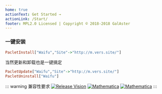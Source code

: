 ```yaml
---
home: true
actionText: Get Started →
actionLink: /Start/
footer: MPL2.0 Licensed | Copyright © 2018-2018 GalAster
---
```


### 一键安装

```haskell
PacletInstall["Waifu","Site"->"http://m.vers.site/"]
```

当然更新和卸载也是一键搞定

```haskell
PacletUpdate["Waifu","Site"->"http://m.vers.site/"]
PacletUninstall["Waifu"]
```

::: warning 兼容性要求
[![Release Vision](https://img.shields.io/badge/release-v0.3.x-ff69b4.svg)](https://github.com/Moe-Net/BilibiliLink/releases)
[![Mathematica](https://img.shields.io/badge/Mathematica-%3E%3D11.3-brightgreen.svg)](https://www.wolfram.com/mathematica/)
[![Mathematica](https://img.shields.io/badge/Encode-UTF8-red.svg)](https://www.wolfram.com/mathematica/)
:::
